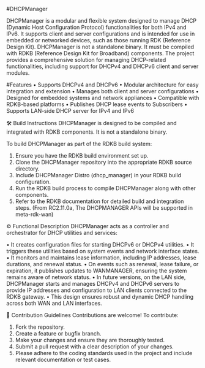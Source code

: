 #DHCPManager

DHCPManager is a modular and flexible system designed to manage DHCP (Dynamic Host Configuration Protocol) functionalities for both IPv4 and IPv6. It supports client and server configurations and is intended for use in embedded or networked devices, such as those running RDK (Reference Design Kit).
DHCPManager is not a standalone binary. It must be compiled with RDKB (Reference Design Kit for Broadband) components. The project provides a comprehensive solution for managing DHCP-related functionalities, including support for DHCPv4 and DHCPv6 client and server modules.

#Features
•	Supports DHCPv4 and DHCPv6
•	Modular architecture for easy integration and extension
•	Manages both client and server configurations
•	Designed for embedded systems and network appliances
•	Compatible with RDKB-based platforms
•	Publishes DHCP lease events to Subscribers
•	Supports LAN-side DHCP server for IPv4 and IPv6

🛠️ Build Instructions
DHCPManager is designed to be compiled and integrated with RDKB components. It is not a standalone binary.

To build DHCPManager as part of the RDKB build system:

1.	Ensure you have the RDKB build environment set up.
2.	Clone the DHCPManager repository into the appropriate RDKB source directory.
3.	Include DHCPManager Distro (dhcp_manager) in your RDKB build configuration.
4.	Run the RDKB build process to compile DHCPManager along with other components.
5.	Refer to the RDKB documentation for detailed build and integration steps. (From RC2.11.0a, The DHCPMANAGER APIs will be supported in meta-rdk-wan)

⚙️ Functional Description
DHCPManager acts as a controller and orchestrator for DHCP utilities and services:

•	It creates configuration files for starting DHCPv6 or DHCPv4 utilities.
•	It triggers these utilities based on system events and network interface states.
•	It monitors and maintains lease information, including IP addresses, lease durations, and renewal status.
•	On events such as renewal, lease failure, or expiration, it publishes updates to WANMANAGER, ensuring the system remains aware of network status.
•	In future versions, on the LAN side, DHCPManager starts and manages DHCPv4 and DHCPv6 servers to provide IP addresses and configuration to LAN clients connected to the RDKB gateway.
•	This design ensures robust and dynamic DHCP handling across both WAN and LAN interfaces.

🤝 Contribution Guidelines
Contributions are welcome! To contribute:

1.	Fork the repository.
2.	Create a feature or bugfix branch.
3. Make your changes and ensure they are thoroughly tested.
4.	Submit a pull request with a clear description of your changes.
5. Please adhere to the coding standards used in the project and include relevant documentation or test cases.

